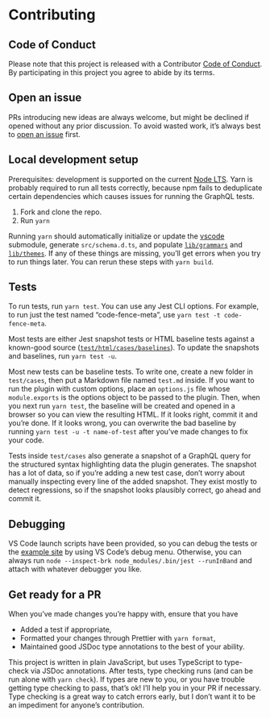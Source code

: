 # Contributing

## Code of Conduct

Please note that this project is released with a Contributor [Code of Conduct](CODE_OF_CONDUCT.md). By participating in this project you agree to abide by its terms.

## Open an issue

PRs introducing new ideas are always welcome, but might be declined if opened without any prior discussion. To avoid wasted work, it’s always best to [open an issue](https://github.com/andrewbranch/gatsby-remark-vscode/issues/new) first.

## Local development setup

Prerequisites: development is supported on the current [Node LTS](https://nodejs.org/). Yarn is probably required to run all tests correctly, because npm fails to deduplicate certain dependencies which causes issues for running the GraphQL tests.

1. Fork and clone the repo.
2. Run `yarn`

Running `yarn` should automatically initialize or update the [vscode](./vscode) submodule, generate `src/schema.d.ts`, and populate [`lib/grammars`](lib/grammars) and [`lib/themes`](lib/themes). If any of these things are missing, you’ll get errors when you try to run things later. You can rerun these steps with `yarn build`.

## Tests

To run tests, run `yarn test`. You can use any Jest CLI options. For example, to run just the test named “code-fence-meta”, use `yarn test -t code-fence-meta`.

Most tests are either Jest snapshot tests or HTML baseline tests against a known-good source ([`test/html/cases/baselines`](test/html/baselines)). To update the snapshots and baselines, run `yarn test -u`.

Most new tests can be baseline tests. To write one, create a new folder in `test/cases`, then put a Markdown file named `test.md` inside. If you want to run the plugin with custom options, place an `options.js` file whose `module.exports` is the options object to be passed to the plugin. Then, when you next run `yarn test`, the baseline will be created and opened in a browser so you can view the resulting HTML. If it looks right, commit it and you’re done. If it looks wrong, you can overwrite the bad baseline by running `yarn test -u -t name-of-test` after you’ve made changes to fix your code.

Tests inside `test/cases` also generate a snapshot of a GraphQL query for the structured syntax highlighting data the plugin generates. The snapshot has a lot of data, so if you’re adding a new test case, don’t worry about manually inspecting every line of the added snapshot. They exist mostly to detect regressions, so if the snapshot looks plausibly correct, go ahead and commit it.

## Debugging

VS Code launch scripts have been provided, so you can debug the tests or the [example site](examples/example-site) by using VS Code’s debug menu. Otherwise, you can always run `node --inspect-brk node_modules/.bin/jest --runInBand` and attach with whatever debugger you like.

## Get ready for a PR

When you’ve made changes you’re happy with, ensure that you have

- Added a test if appropriate,
- Formatted your changes through Prettier with `yarn format`,
- Maintained good JSDoc type annotations to the best of your ability.

This project is written in plain JavaScript, but uses TypeScript to type-check via JSDoc annotations. After tests, type checking runs (and can be run alone with `yarn check`). If types are new to you, or you have trouble getting type checking to pass, that’s ok! I’ll help you in your PR if necessary. Type checking is a great way to catch errors early, but I don’t want it to be an impediment for anyone’s contribution.
